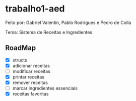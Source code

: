 # trabalho1-aed
Feito por: Gabriel Valentin, Pablo Rodrigues e Pedro de Colla

Tema:  Sistema de Receitas e Ingredientes

## RoadMap

- [x] structs
- [x] adicionar receitas
- [ ] modificar receitas
- [x] printar receitas
- [x] remover receitas
- [ ] marcar ingredientes essenciais
- [x] receitas favoritas
